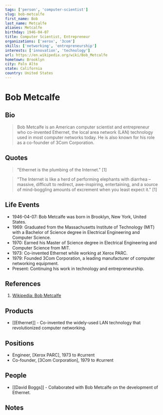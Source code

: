 ```yaml
---
tags: ['person', 'computer-scientist']
slug: bob-metcalfe
first_name: Bob
last_name: Metcalfe
aliases: Metcalfe
birthday: 1946-04-07
title: Computer Scientist, Entrepreneur
organizations: ['xerox', '3com']
skills: ['networking', 'entrepreneurship']
interests: ['innovation', 'technology']
url: https://en.wikipedia.org/wiki/Bob_Metcalfe
hometown: Brooklyn
city: Palo Alto
state: California
country: United States
---
```


# Bob Metcalfe

## Bio

> Bob Metcalfe is an American computer scientist and entrepreneur who co-invented Ethernet, the local area network (LAN) technology used in most computer networks today. He is also known for his role as a co-founder of 3Com Corporation.

## Quotes

> "Ethernet is the plumbing of the Internet." [1]

> "The Internet is like a herd of performing elephants with diarrhea – massive, difficult to redirect, awe-inspiring, entertaining, and a source of mind-boggling amounts of excrement when you least expect it." [1]

## Life Events

- 1946-04-07: Bob Metcalfe was born in Brooklyn, New York, United States.
- 1969: Graduated from the Massachusetts Institute of Technology (MIT) with a Bachelor of Science degree in Electrical Engineering and Computer Science.
- 1970: Earned his Master of Science degree in Electrical Engineering and Computer Science from MIT.
- 1973: Co-invented Ethernet while working at Xerox PARC.
- 1979: Founded 3Com Corporation, a leading manufacturer of computer networking equipment.
- Present: Continuing his work in technology and entrepreneurship.

## References

1. [Wikipedia: Bob Metcalfe](https://en.wikipedia.org/wiki/Bob_Metcalfe)

## Products

- [[Ethernet]] - Co-invented the widely-used LAN technology that revolutionized computer networking.

## Positions

- Engineer, [Xerox PARC], 1973 to #current
- Co-founder, [3Com Corporation], 1979 to #current

## People

- [[David Boggs]] - Collaborated with Bob Metcalfe on the development of Ethernet.

## Notes






